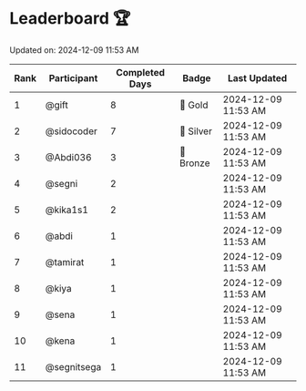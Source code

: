 # Leaderboard 🏆

Updated on: 2024-12-09 11:53 AM

| Rank | Participant       | Completed Days | Badge      | Last Updated         |
|------|-------------------|----------------|------------|----------------------|
| 1    | @gift             | 8              | 🏅 Gold     | 2024-12-09 11:53 AM |
| 2    | @sidocoder        | 7              | 🥈 Silver   | 2024-12-09 11:53 AM |
| 3    | @Abdi036          | 3              | 🥉 Bronze   | 2024-12-09 11:53 AM |
| 4    | @segni            | 2              |            | 2024-12-09 11:53 AM |
| 5    | @kika1s1          | 2              |            | 2024-12-09 11:53 AM |
| 6    | @abdi             | 1              |            | 2024-12-09 11:53 AM |
| 7    | @tamirat          | 1              |            | 2024-12-09 11:53 AM |
| 8    | @kiya             | 1              |            | 2024-12-09 11:53 AM |
| 9    | @sena             | 1              |            | 2024-12-09 11:53 AM |
| 10   | @kena             | 1              |            | 2024-12-09 11:53 AM |
| 11   | @segnitsega       | 1              |            | 2024-12-09 11:53 AM |
